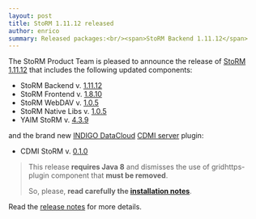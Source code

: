 ```yaml
---
layout: post
title: StoRM 1.11.12 released
author: enrico
summary: Released packages:<br/><span>StoRM Backend 1.11.12</span>
---
```


The StoRM Product Team is pleased to announce the release of
[StoRM 1.11.12][release-notes] that includes the following updated components:

* StoRM Backend v. [1.11.12][backend-rn]
* StoRM Frontend v. [1.8.10][frontend-rn]
* StoRM WebDAV v. [1.0.5][webdav-rn]
* StoRM Native Libs v. [1.0.5][native-rn]
* YAIM StoRM v. [4.3.9][yaim-rn]

and the brand new [INDIGO DataCloud][indigo-dc] [CDMI server][cdmi-server] plugin:

* CDMI StoRM v. [0.1.0][cdmi-rn]

> This release **requires Java 8** and dismisses the use of gridhttps-plugin component 
> that **must be removed**.
>
> So, please, **read carefully the [installation notes][upgrading]**.

Read the [release notes][release-notes] for more details.

[backend-rn]: {{site.baseurl}}/release-notes/storm-backend-server/1.11.12/
[frontend-rn]: {{site.baseurl}}/release-notes/storm-frontend-server/1.8.10/
[webdav-rn]: {{site.baseurl}}/release-notes/storm-webdav/1.0.5/
[native-rn]: {{site.baseurl}}/release-notes/storm-native-libs/1.0.5/
[yaim-rn]: {{site.baseurl}}/release-notes/yaim-storm/4.3.9/
[cdmi-rn]: {{site.baseurl}}/release-notes/cdmi-storm/0.1.0/

[indigo-dc]: https://www.indigo-datacloud.eu/
[cdmi-server]: https://github.com/indigo-dc/cdmi

[upgrading]: {{site.baseurl}}/documentation/sysadmin-guide/1.11.12/#upgrading
[release-notes]: {{site.baseurl}}/release-notes/StoRM-v1.11.12.html
[download-page]: {{site.baseurl}}/download.html
[storm-sysadmin-guide]: {{site.baseurl}}/documentation/sysadmin-guide/1.11.12